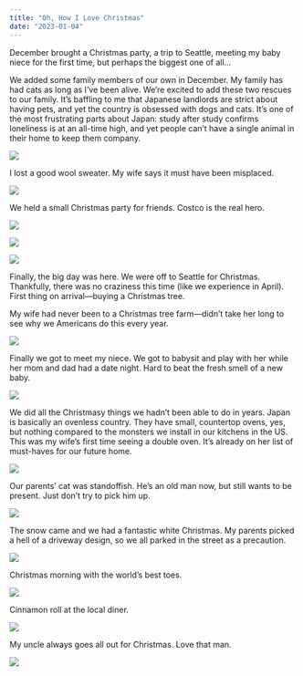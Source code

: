 ```yaml
---
title: "Oh, How I Love Christmas"
date: "2023-01-04"
---
```


December brought a Christmas party, a trip to Seattle, meeting my baby niece for the first time, but perhaps the biggest one of all…

We added some family members of our own in December. My family has had cats as long as I’ve been alive. We’re excited to add these two rescues to our family. It’s baffling to me that Japanese landlords are strict about having pets, and yet the country is obsessed with dogs and cats. It’s one of the most frustrating parts about Japan: study after study confirms loneliness is at an all-time high, and yet people can’t have a single animal in their home to keep them company.

![](images/P1000031.jpg)

I lost a good wool sweater. My wife says it must have been misplaced.

![](images/P1000073.jpg)

We held a small Christmas party for friends. Costco is the real hero.

![](images/P1000387.jpg)

![](images/P1000514.jpg)

![](images/P1000623.jpg)

Finally, the big day was here. We were off to Seattle for Christmas. Thankfully, there was no craziness this time (like we experience in April). First thing on arrival—buying a Christmas tree.

My wife had never been to a Christmas tree farm—didn’t take her long to see why we Americans do this every year.

![](images/P1001128.jpg)

Finally we got to meet my niece. We got to babysit and play with her while her mom and dad had a date night. Hard to beat the fresh smell of a new baby.

![](images/P1001219.jpg)

We did all the Christmasy things we hadn’t been able to do in years. Japan is basically an ovenless country. They have small, countertop ovens, yes, but nothing compared to the monsters we install in our kitchens in the US. This was my wife’s first time seeing a double oven. It’s already on her list of must-haves for our future home.

![](images/P1001260.jpg)

Our parents’ cat was standoffish. He’s an old man now, but still wants to be present. Just don’t try to pick him up.

![](images/P1001619.jpg)

The snow came and we had a fantastic white Christmas. My parents picked a hell of a driveway design, so we all parked in the street as a precaution.

![](images/P1001282.jpg)

Christmas morning with the world’s best toes.

![](images/P1001689.jpg)

Cinnamon roll at the local diner.

![](images/P1012102.jpg)

My uncle always goes all out for Christmas. Love that man.

![](images/P1001394.jpg)
